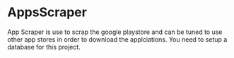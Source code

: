 # AppsScraper

App Scraper is use to scrap the google playstore and can be tuned to use other app stores in order to download the applciations. You need to setup a database for this project. 
